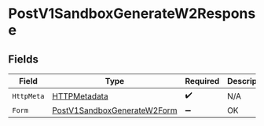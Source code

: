# PostV1SandboxGenerateW2Response


## Fields

| Field                                                                               | Type                                                                                | Required                                                                            | Description                                                                         |
| ----------------------------------------------------------------------------------- | ----------------------------------------------------------------------------------- | ----------------------------------------------------------------------------------- | ----------------------------------------------------------------------------------- |
| `HttpMeta`                                                                          | [HTTPMetadata](../../Models/Components/HTTPMetadata.md)                             | :heavy_check_mark:                                                                  | N/A                                                                                 |
| `Form`                                                                              | [PostV1SandboxGenerateW2Form](../../Models/Requests/PostV1SandboxGenerateW2Form.md) | :heavy_minus_sign:                                                                  | OK                                                                                  |